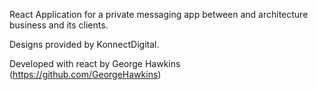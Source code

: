 React Application for a private messaging app between and architecture business and its clients.

Designs provided by KonnectDigital.

Developed with react by George Hawkins (https://github.com/GeorgeHawkins)